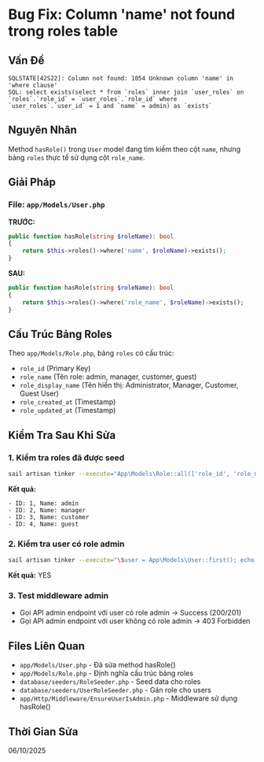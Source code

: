 # Bug Fix: Column 'name' not found trong roles table

## Vấn Đề
```
SQLSTATE[42S22]: Column not found: 1054 Unknown column 'name' in 'where clause'
SQL: select exists(select * from `roles` inner join `user_roles` on `roles`.`role_id` = `user_roles`.`role_id` where `user_roles`.`user_id` = 1 and `name` = admin) as `exists`
```

## Nguyên Nhân
Method `hasRole()` trong `User` model đang tìm kiếm theo cột `name`, nhưng bảng `roles` thực tế sử dụng cột `role_name`.

## Giải Pháp

### File: `app/Models/User.php`

**TRƯỚC:**
```php
public function hasRole(string $roleName): bool
{
    return $this->roles()->where('name', $roleName)->exists();
}
```

**SAU:**
```php
public function hasRole(string $roleName): bool
{
    return $this->roles()->where('role_name', $roleName)->exists();
}
```

## Cấu Trúc Bảng Roles

Theo `app/Models/Role.php`, bảng `roles` có cấu trúc:
- `role_id` (Primary Key)
- `role_name` (Tên role: admin, manager, customer, guest)
- `role_display_name` (Tên hiển thị: Administrator, Manager, Customer, Guest User)
- `role_created_at` (Timestamp)
- `role_updated_at` (Timestamp)

## Kiểm Tra Sau Khi Sửa

### 1. Kiểm tra roles đã được seed
```bash
sail artisan tinker --execute="App\Models\Role::all(['role_id', 'role_name'])"
```

**Kết quả:**
```
- ID: 1, Name: admin
- ID: 2, Name: manager
- ID: 3, Name: customer
- ID: 4, Name: guest
```

### 2. Kiểm tra user có role admin
```bash
sail artisan tinker --execute="\$user = App\Models\User::first(); echo \$user->isAdmin() ? 'YES' : 'NO';"
```

**Kết quả:** YES

### 3. Test middleware admin
- Gọi API admin endpoint với user có role admin → Success (200/201)
- Gọi API admin endpoint với user không có role admin → 403 Forbidden

## Files Liên Quan
- `app/Models/User.php` - Đã sửa method hasRole()
- `app/Models/Role.php` - Định nghĩa cấu trúc bảng roles
- `database/seeders/RoleSeeder.php` - Seed data cho roles
- `database/seeders/UserRoleSeeder.php` - Gán role cho users
- `app/Http/Middleware/EnsureUserIsAdmin.php` - Middleware sử dụng hasRole()

## Thời Gian Sửa
06/10/2025
